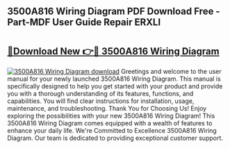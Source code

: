 ## 3500A816 Wiring Diagram PDF Download Free - Part-MDF User Guide Repair ERXLI

# <h2><a href="http://dftm7s.blite.top/?on=3500A816+Wiring+Diagram">🔗Download New 👉🔴 3500A816 Wiring Diagram</a></h2>

[![3500A816 Wiring Diagram download](https://i.imgur.com/lujVjoI.png)](http://dftm7s.blite.top/?on=3500A816+Wiring+Diagram)
Greetings and welcome to the user manual for your newly launched 3500A816 Wiring Diagram. This manual is specifically designed to help you get started with your product and provide you with a thorough understanding of its features, functions, and capabilities. You will find clear instructions for installation, usage, maintenance, and troubleshooting. Thank You for Choosing Us! Enjoy exploring the possibilities with your new 3500A816 Wiring Diagram! This 3500A816 Wiring Diagram comes equipped with a wealth of features to enhance your daily life. We're Committed to Excellence 3500A816 Wiring Diagram. Our team is dedicated to providing exceptional customer support.

